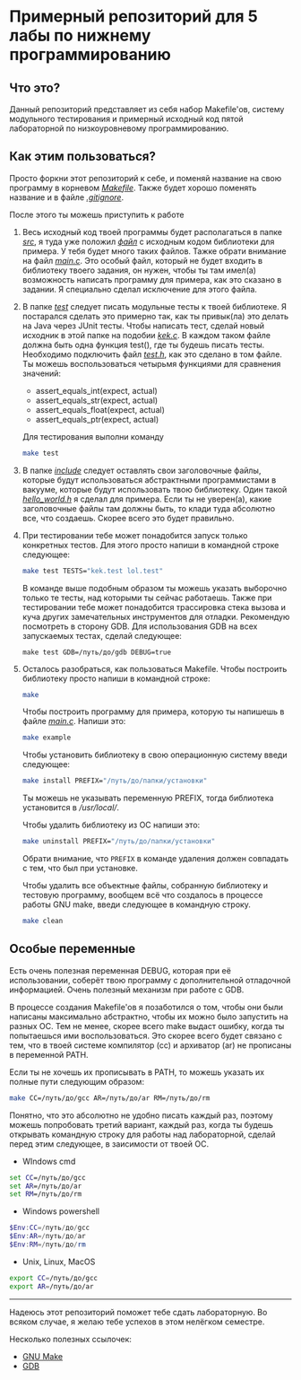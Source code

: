Примерный репозиторий для 5 лабы по нижнему программированию
=================================================

Что это?
-------------------------------------------------

Данный репозиторий представляет из себя набор Makefile'ов,
систему модульного тестирования и примерный исходный код
пятой лабораторной по низкоуровневому программированию.

Как этим пользоваться?
-------------------------------------------------

Просто форкни этот репозиторий к себе, и поменяй название на 
свою программу в корневом *[Makefile](Makefile)*. Также будет
хорошо поменять название и в файле *[.gitignore](.gitignore)*.

После этого ты можешь приступить к работе
1. Весь исходный код твоей программы будет располагаться в
   папке *[src](src)*, я туда уже положил
   *[файл](src/hello_world.c)* с исходным кодом библиотеки для
   примера. У тебя будет много таких файлов. Тажке обрати
   внимание на файл *[main.c](src/main.c)*. Это особый файл,
   который не будет входить в библиотеку твоего задания, он
   нужен, чтобы ты там имел(а) возможность написать программу
   для примера, как это сказано в задании. Я специально сделал
   исключение для этого файла.
2. В папке *[test](test)* следует писать модульные тесты к
   твоей библиотеке. Я постарался сделать это примерно так,
   как ты привык(ла) это делать на Java через JUnit тесты.
   Чтобы написать тест, сделай новый исходник в этой папке
   на подобии *[kek.c](test/kek.c)*. В каждом таком файле
   должна быть одна функция test(), где ты будешь писать тесты.
   Необходимо подключить файл *[test.h](test/test.h)*, как это
   сделано в том файле. Ты можешь воспользоваться четырьмя
   функциями для сравнения значений:
    * assert_equals_int(expect, actual)
    * assert_equals_str(expect, actual)
    * assert_equals_float(expect, actual)
    * assert_equals_ptr(expect, actual)

   Для тестирования выполни команду
   ```sh
   make test
   ```
3. В папке *[include](include)* следует оставлять свои
   заголовочные файлы, которые будут использоваться
   абстрактными программистами в вакууме, которые будут
   использовать твою библиотеку. Один такой
   *[hello_world.h](include/hello_world.h)* я сделал для
   примера. Если ты не уверен(а), какие заголовочные файлы там
   должны быть, то клади туда абсолютно все, что создаешь.
   Скорее всего это будет правильно.
4. При тестировании тебе может понадобится запуск только
   конкретных тестов. Для этого просто напиши в командной 
   строке следующее:
   ```sh
   make test TESTS="kek.test lol.test"
   ```
   В команде выше подобным образом ты можешь указать выборочно
   только те тесты, над которыми ты сейчас работаешь.
   Также при тестировании тебе может понадобится трассировка
   стека вызова и куча других замечательных инструментов для
   отладки. Рекомендую посмотреть в сторону GDB.
   Для использования GDB на всех запускаемых тестах, сделай
   следующее:
   ```
   make test GDB=/путь/до/gdb DEBUG=true
   ```
5. Осталось разобраться, как пользоваться Makefile.
   Чтобы построить библиотеку просто напиши в командной строке:
   ```sh
   make
   ```
   Чтобы построить программу для примера, которую ты
   напишешь в файле *[main.c](src/main.c)*. Напиши это:
   ```sh
   make example
   ```
   Чтобы установить библиотеку в свою операционную систему
   введи следующее:
   ```sh
   make install PREFIX="/путь/до/папки/установки"
   ```
   Ты можешь не указывать переменную PREFIX, тогда библиотека
   установится в */usr/local/*.

   Чтобы удалить библиотеку из ОС напиши это:
   ```sh
   make uninstall PREFIX="/путь/до/папки/установки"
   ```
   Обрати внимание, что `PREFIX` в команде удаления должен 
   совпадать с тем, что был при установке.
   
   Чтобы удалить все объектные файлы, собранную библиотеку и 
   тестовую программу, вообщем всё что создалось в процессе 
   работы GNU make, введи следующее в командную строку.
   ```sh
   make clean
   ```

Особые переменные
-------------------------------------------------
Есть очень полезная переменная DEBUG, которая при её
использовании, соберёт твою программу с дополнительной
отладочной информацией. Очень полезный механизм при работе с
GDB.

В процессе создания Makefile'ов я позаботился о том, чтобы они
были написаны максимально абстрактно, чтобы их можно было
запустить на разных ОС. Тем не менее, скорее всего make выдаст
ошибку, когда ты попытаешься ими воспользоваться. Это скорее
всего будет связано с тем, что в твоей системе компилятор (сс)
и архиватор (ar) не прописаны в переменной PATH.

Если ты не хочешь их прописывать в PATH, то можешь указать
их полные пути следующим образом:
```sh
make CC=/путь/до/gcc AR=/путь/до/ar RM=/путь/до/rm
```

Понятно, что это абсолютно не удобно писать каждый раз, поэтому
можешь попробовать третий вариант, каждый раз, когда ты будешь
открывать командную строку для работы над лабораторной, сделай
перед этим следующее, в заисимости от твоей ОС.

* WIndows cmd
```cmd
set CC=/путь/до/gcc
set AR=/путь/до/ar
set RM=/путь/до/rm
```
* Windows powershell
```powershell
$Env:CC=/путь/до/gcc
$Env:AR=/путь/до/ar
$Env:RM=/путь/до/rm
```
* Unix, Linux, MacOS
```sh
export CC=/путь/до/gcc
export AR=/путь/до/ar
```

----------------------------------------------------------

Надеюсь этот репозиторий поможет тебе сдать лабораторную.
Во всяком случае, я желаю тебе успехов в этом нелёгком
семестре.

Несколько полезных ссылочек:
* [GNU Make](https://www.gnu.org/software/make/manual/make.html)
* [GDB](https://en.wikipedia.org/wiki/GNU_Debugger)
